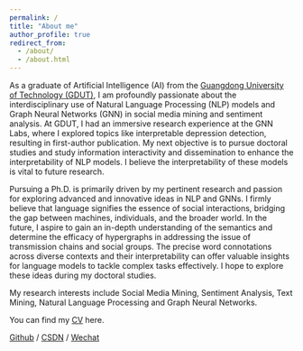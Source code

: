 ```yaml
---
permalink: /
title: "About me"
author_profile: true
redirect_from: 
  - /about/
  - /about.html
---
```



As a graduate of Artificial Intelligence (AI) from the [Guangdong University of Technology (GDUT)](https://english.gdut.edu.cn/), I am profoundly passionate about the interdisciplinary use of Natural Language Processing (NLP) models and Graph Neural Networks (GNN) in social media mining and sentiment analysis. At GDUT, I had an immersive research experience at the GNN Labs, where I explored topics like interpretable depression detection, resulting in first-author publication. My next objective is to pursue doctoral studies and study information interactivity and dissemination to enhance the interpretability of NLP models. I believe the interpretability of these models is vital to future research.

Pursuing a Ph.D. is primarily driven by my pertinent research and passion for exploring advanced and innovative ideas in NLP and GNNs. I firmly believe that language signifies the essence of social interactions, bridging the gap between machines, individuals, and the broader world. In the future, I aspire to gain an in-depth understanding of the semantics and determine the efficacy of hypergraphs in addressing the issue of transmission chains and social groups. The precise word connotations across diverse contexts and their interpretability can offer valuable insights for language models to tackle complex tasks effectively. I hope to explore these ideas during my doctoral studies.

My research interests include Social Media Mining, Sentiment Analysis, Text Mining, Natural Language Processing and Graph Neural Networks.

You can find my [CV](https://drive.google.com/file/d/15Tjkj__hEPyMDef0W3BPiehrk6DqvqxN/view?usp=sharing) here.

[Github](https://github.com/CCXaoXX) / [CSDN](https://blog.csdn.net/m0_53382422) / [Wechat](https://github.com/CCXaoXX/ChenChen.github.io/tree/master/images/wechat.jpg)
